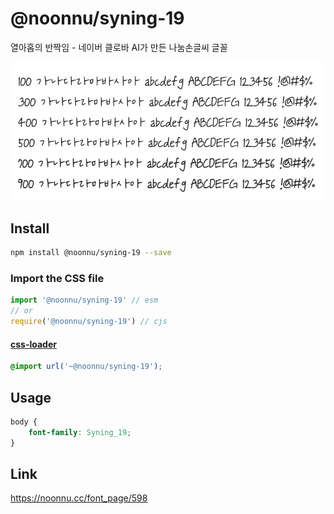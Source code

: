 # @noonnu/syning-19

열아홉의 반짝임 - 네이버 클로바 AI가 만든 나눔손글씨 글꼴

![example](./example.png)

## Install

```bash
npm install @noonnu/syning-19 --save
```

### Import the CSS file

```js
import '@noonnu/syning-19' // esm
// or
require('@noonnu/syning-19') // cjs
```

#### [css-loader](https://github.com/webpack-contrib/css-loader)

```css
@import url('~@noonnu/syning-19');
```

## Usage

```css
body {
    font-family: Syning_19;
}
```

## Link

https://noonnu.cc/font_page/598
